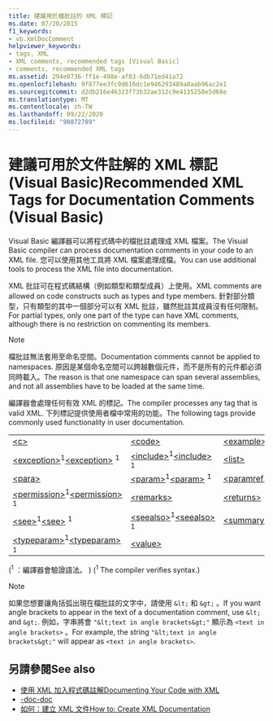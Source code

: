 ```yaml
---
title: 建議用於檔批註的 XML 標記
ms.date: 07/20/2015
f1_keywords:
- vb.XmlDocComment
helpviewer_keywords:
- tags, XML
- XML comments, recommended tags [Visual Basic]
- comments, recommended XML tags
ms.assetid: 294e0736-ff1e-498e-af83-6db71ed41a72
ms.openlocfilehash: 9f877ee3fc9d616dc1e946293489a8aab96ac2e1
ms.sourcegitcommit: d2db216e46323f73b32ae312c9e4135258e5d68e
ms.translationtype: MT
ms.contentlocale: zh-TW
ms.lasthandoff: 09/22/2020
ms.locfileid: "90872789"
---
```

# <a name="recommended-xml-tags-for-documentation-comments-visual-basic"></a><span data-ttu-id="2186d-102">建議可用於文件註解的 XML 標記 (Visual Basic)</span><span class="sxs-lookup"><span data-stu-id="2186d-102">Recommended XML Tags for Documentation Comments (Visual Basic)</span></span>

<span data-ttu-id="2186d-103">Visual Basic 編譯器可以將程式碼中的檔批註處理成 XML 檔案。</span><span class="sxs-lookup"><span data-stu-id="2186d-103">The Visual Basic compiler can process documentation comments in your code to an XML file.</span></span> <span data-ttu-id="2186d-104">您可以使用其他工具將 XML 檔案處理成檔。</span><span class="sxs-lookup"><span data-stu-id="2186d-104">You can use additional tools to process the XML file into documentation.</span></span>  
  
 <span data-ttu-id="2186d-105">XML 批註可在程式碼結構（例如類型和類型成員）上使用。</span><span class="sxs-lookup"><span data-stu-id="2186d-105">XML comments are allowed on code constructs such as types and type members.</span></span> <span data-ttu-id="2186d-106">針對部分類型，只有類型的其中一個部分可以有 XML 批註，雖然批註其成員沒有任何限制。</span><span class="sxs-lookup"><span data-stu-id="2186d-106">For partial types, only one part of the type can have XML comments, although there is no restriction on commenting its members.</span></span>  
  
> [!NOTE]
> <span data-ttu-id="2186d-107">檔批註無法套用至命名空間。</span><span class="sxs-lookup"><span data-stu-id="2186d-107">Documentation comments cannot be applied to namespaces.</span></span> <span data-ttu-id="2186d-108">原因是某個命名空間可以跨越數個元件，而不是所有的元件都必須同時載入。</span><span class="sxs-lookup"><span data-stu-id="2186d-108">The reason is that one namespace can span several assemblies, and not all assemblies have to be loaded at the same time.</span></span>  
  
 <span data-ttu-id="2186d-109">編譯器會處理任何有效 XML 的標記。</span><span class="sxs-lookup"><span data-stu-id="2186d-109">The compiler processes any tag that is valid XML.</span></span> <span data-ttu-id="2186d-110">下列標記提供使用者檔中常用的功能。</span><span class="sxs-lookup"><span data-stu-id="2186d-110">The following tags provide commonly used functionality in user documentation.</span></span>  
  
||||  
|---|---|---|  
|[\<c>](c.md)|[\<code>](code.md)|[\<example>](example.md)|  
|<span data-ttu-id="2186d-111">[\<exception>](exception.md)<sup>1</sup></span><span class="sxs-lookup"><span data-stu-id="2186d-111">[\<exception>](exception.md) <sup>1</sup></span></span>|<span data-ttu-id="2186d-112">[\<include>](include.md)<sup>1</sup></span><span class="sxs-lookup"><span data-stu-id="2186d-112">[\<include>](include.md) <sup>1</sup></span></span>|[\<list>](list.md)|  
|[\<para>](para.md)|<span data-ttu-id="2186d-113">[\<param>](param.md)<sup>1</sup></span><span class="sxs-lookup"><span data-stu-id="2186d-113">[\<param>](param.md) <sup>1</sup></span></span>|[\<paramref>](paramref.md)|  
|<span data-ttu-id="2186d-114">[\<permission>](permission.md)<sup>1</sup></span><span class="sxs-lookup"><span data-stu-id="2186d-114">[\<permission>](permission.md) <sup>1</sup></span></span>|[\<remarks>](remarks.md)|[\<returns>](returns.md)|  
|<span data-ttu-id="2186d-115">[\<see>](see.md)<sup>1</sup></span><span class="sxs-lookup"><span data-stu-id="2186d-115">[\<see>](see.md) <sup>1</sup></span></span>|<span data-ttu-id="2186d-116">[\<seealso>](seealso.md)<sup>1</sup></span><span class="sxs-lookup"><span data-stu-id="2186d-116">[\<seealso>](seealso.md) <sup>1</sup></span></span>|[\<summary>](summary.md)|  
|<span data-ttu-id="2186d-117">[\<typeparam>](typeparam.md)<sup>1</sup></span><span class="sxs-lookup"><span data-stu-id="2186d-117">[\<typeparam>](typeparam.md) <sup>1</sup></span></span>|[\<value>](value.md)||  
  
 <span data-ttu-id="2186d-118"> (<sup>1</sup> ：編譯器會驗證語法。 ) </span><span class="sxs-lookup"><span data-stu-id="2186d-118">(<sup>1</sup> The compiler verifies syntax.)</span></span>  
  
> [!NOTE]
> <span data-ttu-id="2186d-119">如果您想要讓角括弧出現在檔批註的文字中，請使用 `&lt;` 和 `&gt;` 。</span><span class="sxs-lookup"><span data-stu-id="2186d-119">If you want angle brackets to appear in the text of a documentation comment, use `&lt;` and `&gt;`.</span></span> <span data-ttu-id="2186d-120">例如，字串將會 `"&lt;text in angle brackets&gt;"` 顯示為 `<text in angle brackets>` 。</span><span class="sxs-lookup"><span data-stu-id="2186d-120">For example, the string `"&lt;text in angle brackets&gt;"` will appear as `<text in angle brackets>`.</span></span>  
  
## <a name="see-also"></a><span data-ttu-id="2186d-121">另請參閱</span><span class="sxs-lookup"><span data-stu-id="2186d-121">See also</span></span>

- [<span data-ttu-id="2186d-122">使用 XML 加入程式碼註解</span><span class="sxs-lookup"><span data-stu-id="2186d-122">Documenting Your Code with XML</span></span>](../../programming-guide/program-structure/documenting-your-code-with-xml.md)
- [<span data-ttu-id="2186d-123">-doc</span><span class="sxs-lookup"><span data-stu-id="2186d-123">-doc</span></span>](../../reference/command-line-compiler/doc.md)
- [<span data-ttu-id="2186d-124">如何：建立 XML 文件</span><span class="sxs-lookup"><span data-stu-id="2186d-124">How to: Create XML Documentation</span></span>](../../programming-guide/program-structure/how-to-create-xml-documentation.md)
